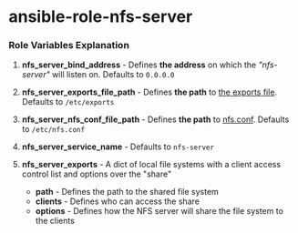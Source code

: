 # ansible-role-nfs-server

### Role Variables Explanation

1. **nfs_server_bind_address** - Defines **the address** on which the *"nfs-server"* will listen on. Defaults to `0.0.0.0`

2. **nfs_server_exports_file_path** - Defines **the path** to [the exports file](https://man7.org/linux/man-pages/man5/exports.5.html). Defaults to `/etc/exports`

3. **nfs_server_nfs_conf_file_path** - Defines **the path** to [nfs.conf](https://www.man7.org/linux/man-pages/man5/nfs.conf.5.html). Defaults to `/etc/nfs.conf`

4. **nfs_server_service_name** - Defaults to `nfs-server`

5. **nfs_server_exports** - A dict of local file systems with a client access control list and options over the "share"
    - **path** - Defines the path to the shared file system
    - **clients** - Defines who can access the share
    - **options** - Defines how the NFS server will share the file system to the clients